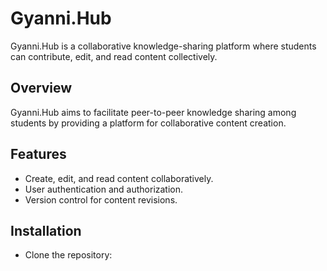 # Gyanni.Hub

Gyanni.Hub is a collaborative knowledge-sharing platform where students can contribute, edit, and read content collectively.

## Overview

Gyanni.Hub aims to facilitate peer-to-peer knowledge sharing among students by providing a platform for collaborative content creation.

## Features

- Create, edit, and read content collaboratively.
- User authentication and authorization.
- Version control for content revisions.

## Installation

- Clone the repository:
